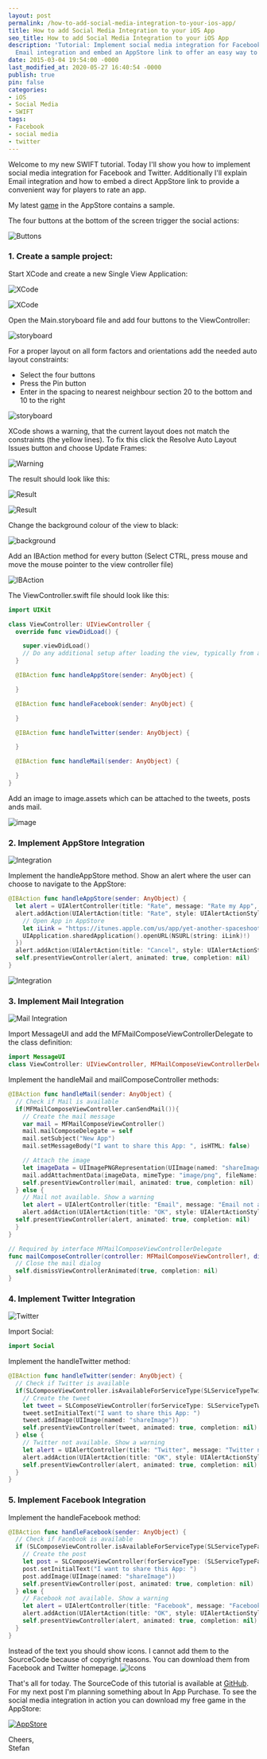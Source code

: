 ```yaml
---
layout: post
permalink: /how-to-add-social-media-integration-to-your-ios-app/
title: How to add Social Media Integration to your iOS App
seo_title: How to add Social Media Integration to your iOS App
description: 'Tutorial: Implement social media integration for Facebook and Twitter,
  Email integration and embed an AppStore link to offer an easy way to rate an app.'
date: 2015-03-04 19:54:00 -0000
last_modified_at: 2020-05-27 16:40:54 -0000
publish: true
pin: false
categories:
- iOS
- Social Media
- SWIFT
tags:
- Facebook
- social media
- twitter
---
```

Welcome to my new SWIFT tutorial. Today I'll show you how to implement social media integration for Facebook and Twitter. Additionally I'll explain Email integration and how to embed a direct AppStore link to provide a convenient way for players to rate an app.

My latest [game](https://itunes.apple.com/us/app/yet-another-spaceshooter/id949662362?mt=8) in the AppStore contains a sample.

The four buttons at the bottom of the screen trigger the social actions:

![Buttons](/assets/2015/03/Screen-2BShot-2B2015-02-26-2Bat-2B23.12.45.png)

### 1. Create a sample project:

Start XCode and create a new Single View Application:

![XCode](/assets/2015/03/Screen-2BShot-2B2015-03-02-2Bat-2B20.32.21.png)

![XCode](/assets/2015/03/Screen-2BShot-2B2015-03-02-2Bat-2B20.32.38.png)

Open the Main.storyboard file and add four buttons to the ViewController:

![storyboard](/assets/2015/03/Screen-2BShot-2B2015-03-02-2Bat-2B20.33.34.png)

For a proper layout on all form factors and orientations add the needed auto layout constraints:

  * Select the four buttons
  * Press the Pin button
  * Enter in the spacing to nearest neighbour section 20 to the bottom and 10 to the right

![storyboard](/assets/2015/03/Screen-2BShot-2B2015-03-02-2Bat-2B20.34.55.png)

XCode shows a warning, that the current layout does not match the constraints (the yellow lines). To fix this click the Resolve Auto Layout Issues button and choose Update Frames:

![Warning](/assets/2015/03/Screen-2BShot-2B2015-03-02-2Bat-2B20.35.11.png)

The result should look like this:

![Result](/assets/2015/03/Screen-2BShot-2B2015-03-02-2Bat-2B20.35.22.png)

![Result](/assets/2015/03/Screen-2BShot-2B2015-03-02-2Bat-2B20.36.22.png)

Change the background colour of the view to black:

![background](/assets/2015/03/Screen-2BShot-2B2015-03-03-2Bat-2B22.32.43.png)

Add an IBAction method for every button (Select CTRL, press mouse and move the mouse pointer to the view controller file)

![IBAction](/assets/2015/03/Screen-2BShot-2B2015-03-02-2Bat-2B23.12.52.png)

The ViewController.swift file should look like this:

```swift
import UIKit

class ViewController: UIViewController {
  override func viewDidLoad() {

    super.viewDidLoad()
    // Do any additional setup after loading the view, typically from a nib.
  }

  @IBAction func handleAppStore(sender: AnyObject) {

  }

  @IBAction func handleFacebook(sender: AnyObject) {

  }

  @IBAction func handleTwitter(sender: AnyObject) {

  }

  @IBAction func handleMail(sender: AnyObject) {

  }
}
```

Add an image to image.assets which can be attached to the tweets, posts ands mail.

![image](/assets/2015/03/Screen-2BShot-2B2015-03-04-2Bat-2B20.36.33-1.jpg)

### 2. Implement AppStore Integration

![Integration](/assets/2015/03/IMG_8941-1.jpg)

Implement the handleAppStore method. Show an alert where the user can choose to navigate to the AppStore:

```swift
@IBAction func handleAppStore(sender: AnyObject) {
  let alert = UIAlertController(title: "Rate", message: "Rate my App", preferredStyle: UIAlertControllerStyle.Alert)
  alert.addAction(UIAlertAction(title: "Rate", style: UIAlertActionStyle.Default) { _ in
    // Open App in AppStore
    let iLink = "https://itunes.apple.com/us/app/yet-another-spaceshooter/id949662362?mt=8"
    UIApplication.sharedApplication().openURL(NSURL(string: iLink)!)
  })
  alert.addAction(UIAlertAction(title: "Cancel", style: UIAlertActionStyle.Default, handler: nil))
  self.presentViewController(alert, animated: true, completion: nil)
}
```

![Integration](/assets/2015/03/IMG_8942-1.jpg)

### 3. Implement Mail Integration

![Mail Integration](/assets/2015/03/IMG_8948-1.jpg)

Import MessageUI and add the MFMailComposeViewControllerDelegate to the class definition:

```swift
import MessageUI
class ViewController: UIViewController, MFMailComposeViewControllerDelegate {
```

Implement the handleMail and mailComposeController methods:

```swift
@IBAction func handleMail(sender: AnyObject) {
  // Check if Mail is available
  if(MFMailComposeViewController.canSendMail()){
    // Create the mail message
    var mail = MFMailComposeViewController()
    mail.mailComposeDelegate = self
    mail.setSubject("New App")
    mail.setMessageBody("I want to share this App: ", isHTML: false)

    // Attach the image
    let imageData = UIImagePNGRepresentation(UIImage(named: "shareImage"))
    mail.addAttachmentData(imageData, mimeType: "image/png", fileName: "Image")
    self.presentViewController(mail, animated: true, completion: nil)
  } else {
    // Mail not available. Show a warning
    let alert = UIAlertController(title: "Email", message: "Email not available", preferredStyle: UIAlertControllerStyle.Alert)
    alert.addAction(UIAlertAction(title: "OK", style: UIAlertActionStyle.Default, handler: nil))
  self.presentViewController(alert, animated: true, completion: nil)
  }
}

// Required by interface MFMailComposeViewControllerDelegate
func mailComposeController(controller: MFMailComposeViewController!, didFinishWithResult result: MFMailComposeResult, error: NSError!) {
  // Close the mail dialog
  self.dismissViewControllerAnimated(true, completion: nil)
}
```

### 4. Implement Twitter Integration

![Twitter](/assets/2015/03/IMG_8940-1.jpg)

Import Social:

```swift
import Social
```

Implement the handleTwitter method:

```swift
@IBAction func handleTwitter(sender: AnyObject) {
  // Check if Twitter is available
  if(SLComposeViewController.isAvailableForServiceType(SLServiceTypeTwitter)) {
    // Create the tweet
    let tweet = SLComposeViewController(forServiceType: SLServiceTypeTwitter)
    tweet.setInitialText("I want to share this App: ")
    tweet.addImage(UIImage(named: "shareImage"))
    self.presentViewController(tweet, animated: true, completion: nil)
  } else {
    // Twitter not available. Show a warning
    let alert = UIAlertController(title: "Twitter", message: "Twitter not available", preferredStyle: UIAlertControllerStyle.Alert)
    alert.addAction(UIAlertAction(title: "OK", style: UIAlertActionStyle.Default, handler: nil))
    self.presentViewController(alert, animated: true, completion: nil)
  }
}
```

### 5. Implement Facebook Integration

Implement the handleFacebook method:

```swift
@IBAction func handleFacebook(sender: AnyObject) {
  // Check if Facebook is available
  if (SLComposeViewController.isAvailableForServiceType(SLServiceTypeFacebook)) {
    // Create the post
    let post = SLComposeViewController(forServiceType: (SLServiceTypeFacebook))
    post.setInitialText("I want to share this App: ")
    post.addImage(UIImage(named: "shareImage"))
    self.presentViewController(post, animated: true, completion: nil)
  } else {
    // Facebook not available. Show a warning
    let alert = UIAlertController(title: "Facebook", message: "Facebook not available", preferredStyle: UIAlertControllerStyle.Alert)
    alert.addAction(UIAlertAction(title: "OK", style: UIAlertActionStyle.Default, handler: nil))
    self.presentViewController(alert, animated: true, completion: nil)
  }
}
```

Instead of the text you should show icons. I cannot add them to the SourceCode because of copyright reasons. You can download them from Facebook and Twitter homepage. ![Icons](/assets/2015/03/Screen-2BShot-2B2015-02-26-2Bat-2B23.09.39-1.jpg)

That's all for today. The SourceCode of this tutorial is available at [GitHub](https://github.com/stfnjstn/SocialMediaSample). For my next post I'm planning something about In App Purchase. To see the social media integration in action you can download my free game in the AppStore:

[![AppStore](/assets/2015/04/AppStore.png)](https://itunes.apple.com/us/app/yet-another-spaceshooter/id949662362?mt=8)

Cheers,    
Stefan 
